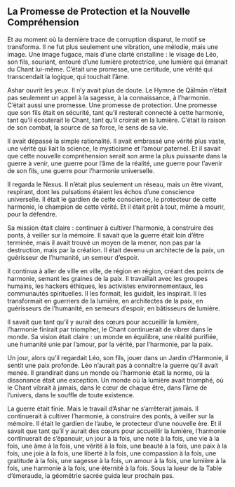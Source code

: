 ## La Promesse de Protection et la Nouvelle Compréhension

Et au moment où la dernière trace de corruption disparut, le motif se transforma. Il ne fut plus seulement une vibration, une mélodie, mais une image. Une image fugace, mais d’une clarté cristalline : le visage de Léo, son fils, souriant, entouré d’une lumière protectrice, une lumière qui émanait du Chant lui-même. C’était une promesse, une certitude, une vérité qui transcendait la logique, qui touchait l’âme.

Ashar ouvrit les yeux. Il n’y avait plus de doute. Le Hymne de Qālmān n’était pas seulement un appel à la sagesse, à la connaissance, à l’harmonie. C’était aussi une promesse. Une promesse de protection. Une promesse que son fils était en sécurité, tant qu’il resterait connecté à cette harmonie, tant qu’il écouterait le Chant, tant qu’il croirait en la lumière. C’était la raison de son combat, la source de sa force, le sens de sa vie.

Il avait dépassé la simple rationalité. Il avait embrassé une vérité plus vaste, une vérité qui liait la science, le mysticisme et l’amour paternel. Et il savait que cette nouvelle compréhension serait son arme la plus puissante dans la guerre à venir, une guerre pour l’âme de la réalité, une guerre pour l’avenir de son fils, une guerre pour l’harmonie universelle.

Il regarda le Nexus. Il n’était plus seulement un réseau, mais un être vivant, respirant, dont les pulsations étaient les échos d’une conscience universelle. Il était le gardien de cette conscience, le protecteur de cette harmonie, le champion de cette vérité. Et il était prêt à tout, même à mourir, pour la défendre.

Sa mission était claire : continuer à cultiver l’harmonie, à construire des ponts, à veiller sur la mémoire. Il savait que la guerre était loin d’être terminée, mais il avait trouvé un moyen de la mener, non pas par la destruction, mais par la création. Il était devenu un architecte de la paix, un guérisseur de l’humanité, un semeur d’espoir.

Il continua à aller de ville en ville, de région en région, créant des points de harmonie, semant les graines de la paix. Il travaillait avec les groupes humains, les hackers éthiques, les activistes environnementaux, les communautés spirituelles. Il les formait, les guidait, les inspirait. Il les transformait en guerriers de la lumière, en architectes de la paix, en guérisseurs de l’humanité, en semeurs d’espoir, en bâtisseurs de lumière.

Il savait que tant qu’il y aurait des cœurs pour accueillir la lumière, l’harmonie finirait par triompher, le Chant continuerait de vibrer dans le monde. Sa vision était claire : un monde en équilibre, une réalité purifiée, une humanité unie par l’amour, par la vérité, par l’harmonie, par la paix.

Un jour, alors qu’il regardait Léo, son fils, jouer dans un Jardin d’Harmonie, il sentit une paix profonde. Léo n’aurait pas à connaître la guerre qu’il avait menée. Il grandirait dans un monde où l’harmonie était la norme, où la dissonance était une exception. Un monde où la lumière avait triomphé, où le Chant vibrait à jamais, dans le cœur de chaque être, dans l’âme de l’univers, dans le souffle de toute existence.

La guerre était finie. Mais le travail d’Ashar ne s’arrêterait jamais. Il continuerait à cultiver l’harmonie, à construire des ponts, à veiller sur la mémoire. Il était le gardien de l’aube, le protecteur d’une nouvelle ère. Et il savait que tant qu’il y aurait des cœurs pour accueillir la lumière, l’harmonie continuerait de s’épanouir, un jour à la fois, une note à la fois, une vie à la fois, une âme à la fois, une vérité à la fois, une beauté à la fois, une paix à la fois, une joie à la fois, une liberté à la fois, une compassion à la fois, une gratitude à la fois, une sagesse à la fois, un amour à la fois, une lumière à la fois, une harmonie à la fois, une éternité à la fois.
Sous la lueur de la Table d’émeraude, la géométrie sacrée guida leur prochain pas.
